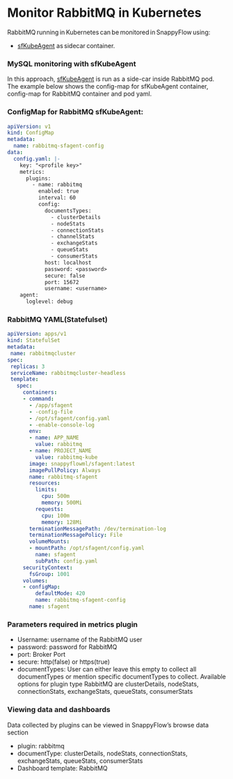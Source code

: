 # Monitor RabbitMQ in Kubernetes

RabbitMQ running in Kubernetes can be monitored in SnappyFlow using:

- [sfKubeAgent](/docs/sidebar-snappyflow-saas/Integrations/kubernetes/sfkubeagent_installation) as sidecar container.

### MySQL monitoring with sfKubeAgent

In this approach, [sfKubeAgent](/docs/sidebar-snappyflow-saas/Integrations/kubernetes/sfkubeagent_installation) is run as a side-car inside RabbitMQ pod. The example below shows the config-map for sfKubeAgent container, config-map for RabbitMQ container and pod yaml.

 ### ConfigMap for RabbitMQ sfKubeAgent:

```yaml
apiVersion: v1
kind: ConfigMap
metadata:
  name: rabbitmq-sfagent-config
data:
  config.yaml: |-
    key: "<profile key>"
    metrics:
      plugins:
        - name: rabbitmq
          enabled: true
          interval: 60
          config:
            documentsTypes:
              - clusterDetails
              - nodeStats
              - connectionStats
              - channelStats
              - exchangeStats
              - queueStats
              - consumerStats
            host: localhost
            password: <password>
            secure: false
            port: 15672
            username: <username>
    agent:
      loglevel: debug

```

### RabbitMQ YAML(Statefulset)

 ```yaml
apiVersion: apps/v1
kind: StatefulSet
metadata:
  name: rabbitmqcluster
spec:
  replicas: 3
  serviceName: rabbitmqcluster-headless
  template:
    spec:
      containers:
      - command:
        - /app/sfagent
        - -config-file
        - /opt/sfagent/config.yaml
        - -enable-console-log
        env:
        - name: APP_NAME
          value: rabbitmq
        - name: PROJECT_NAME
          value: rabbitmq-kube
        image: snappyflowml/sfagent:latest
        imagePullPolicy: Always
        name: rabbitmq-sfagent
        resources:
          limits:
            cpu: 500m
            memory: 500Mi
          requests:
            cpu: 100m
            memory: 128Mi
        terminationMessagePath: /dev/termination-log
        terminationMessagePolicy: File
        volumeMounts:
        - mountPath: /opt/sfagent/config.yaml
          name: sfagent
          subPath: config.yaml
      securityContext:
        fsGroup: 1001
      volumes:
      - configMap:
          defaultMode: 420
          name: rabbitmq-sfagent-config
        name: sfagent

 ```

### Parameters required in metrics plugin

- Username: username of the RabbitMQ user
- password: password for RabbitMQ
- port: Broker Port
- secure: http(false) or https(true)
- documentTypes: User can either leave this empty to collect all documentTypes or mention specific documentTypes to collect. Available options for plugin type RabbitMQ are clusterDetails, nodeStats, connectionStats, exchangeStats, queueStats, consumerStats

  
### Viewing data and dashboards

Data collected by plugins can be viewed in SnappyFlow’s browse data section

- plugin: rabbitmq
- documentType: clusterDetails, nodeStats, connectionStats, exchangeStats, queueStats, consumerStats
- Dashboard template: RabbitMQ

